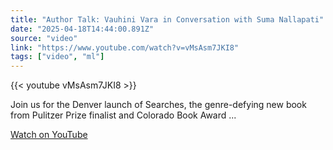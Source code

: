 ```yaml
---
title: "Author Talk: Vauhini Vara in Conversation with Suma Nallapati"
date: "2025-04-18T14:44:00.891Z"
source: "video"
link: "https://www.youtube.com/watch?v=vMsAsm7JKI8"
tags: ["video", "ml"]
---
```


{{< youtube vMsAsm7JKI8 >}}

Join us for the Denver launch of Searches, the genre-defying new book from Pulitzer Prize finalist and Colorado Book Award ...

[Watch on YouTube](https://www.youtube.com/watch?v=vMsAsm7JKI8)
